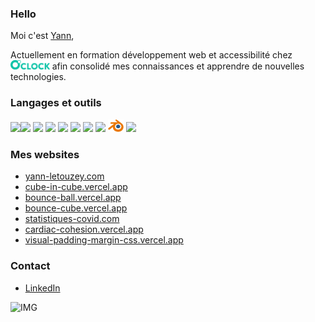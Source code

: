 ### Hello

Moi c'est [Yann](https://yann-letouzey.com),   
  
Actuellement en formation développement web et accessibilité chez [<img src="img/logo-full.svg" alt="Logo OClock" class="logo-oclock" height="15px">](https://oclock.io/) afin consolidé mes connaissances et apprendre de nouvelles technologies.   

### Langages et outils
<img src="https://cdn.jsdelivr.net/gh/devicons/devicon/icons/html5/html5-original.svg" width="20px"/><img src="https://cdn.jsdelivr.net/gh/devicons/devicon/icons/css3/css3-original.svg"  width="20px"/> <img src="https://cdn.jsdelivr.net/gh/devicons/devicon/icons/javascript/javascript-original.svg"  width="20px"/> <img src="https://cdn.jsdelivr.net/gh/devicons/devicon/icons/php/php-original.svg"  width="20px"/> <img src="https://cdn.jsdelivr.net/gh/devicons/devicon/icons/mysql/mysql-original.svg"  width="20px"/> <img src="https://cdn.jsdelivr.net/gh/devicons/devicon/icons/threejs/threejs-original.svg"  width="20px"/> <img src="https://cdn.jsdelivr.net/gh/devicons/devicon/icons/git/git-original.svg" width="20px"/> <img src="https://cdn.jsdelivr.net/gh/devicons/devicon/icons/markdown/markdown-original.svg" width="20px"/> <img src="./img/blender.png" width="25px" /> <img src="https://cdn.jsdelivr.net/gh/devicons/devicon/icons/react/react-original.svg"  width="20px"/>

### Mes websites

<ul>
    <li><a href="https://yann-letouzey.com" target="_blank" rel="noopener noreferrer">yann-letouzey.com</a></li>
    <li><a href="https://cube-in-cube.vercel.app/" target="_blank" rel="noopener noreferrer">cube-in-cube.vercel.app</a></li>
    <li><a href="https://bounce-ball.vercel.app" target="_blank" rel="noopener noreferrer">bounce-ball.vercel.app</a></li>
    <li><a href="https://bounce-cube.vercel.app/" target="_blank" rel="noopener noreferrer">bounce-cube.vercel.app</a></li>
    <li><a href="https://statistiques-covid.com" target="_blank" rel="noopener noreferrer">statistiques-covid.com</a></li>
    <li><a href="https://cardiac-cohesion.vercel.app" target="_blank" rel="noopener noreferrer">cardiac-cohesion.vercel.app</a></li>
    <li><a href="https://visual-padding-margin-css.vercel.app" target="_blank" rel="noopener noreferrer">visual-padding-margin-css.vercel.app</a></li>
</ul>

### Contact

- [LinkedIn](https://www.linkedin.com/in/yann-letouzey-84374524b/)

![IMG](./img/animate_letters_yann.gif)
